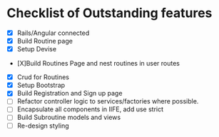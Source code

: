 # Checklist of Outstanding features

* [X] Rails/Angular connected
* [X] Build Routine page
* [X] Setup Devise
* [X]Build Routines Page and nest routines in user routes
* [X] Crud for Routines
* [X] Setup Bootstrap
* [X] Build Registration and Sign up page
* [ ] Refactor controller logic to services/factories where possible.
* [ ] Encapsulate all components in IIFE, add use strict
* [ ] Build Subroutine models and views
* [ ] Re-design styling
